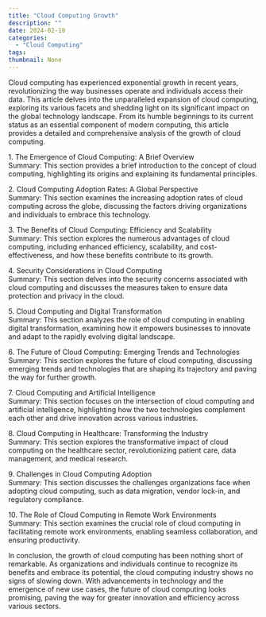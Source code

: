 ```yaml
---
title: "Cloud Computing Growth"
description: ""
date: 2024-02-19
categories:
  - "Cloud Computing"
tags:
thumbnail: None
---
```


<p>Cloud computing has experienced exponential growth in recent years, revolutionizing the way businesses operate and individuals access their data. This article delves into the unparalleled expansion of cloud computing, exploring its various facets and shedding light on its significant impact on the global technology landscape. From its humble beginnings to its current status as an essential component of modern computing, this article provides a detailed and comprehensive analysis of the growth of cloud computing.</p>

<p>1. The Emergence of Cloud Computing: A Brief Overview<br>
Summary: This section provides a brief introduction to the concept of cloud computing, highlighting its origins and explaining its fundamental principles.</p>

<p>2. Cloud Computing Adoption Rates: A Global Perspective<br>
Summary: This section examines the increasing adoption rates of cloud computing across the globe, discussing the factors driving organizations and individuals to embrace this technology.</p>

<p>3. The Benefits of Cloud Computing: Efficiency and Scalability<br>
Summary: This section explores the numerous advantages of cloud computing, including enhanced efficiency, scalability, and cost-effectiveness, and how these benefits contribute to its growth.</p>

<p>4. Security Considerations in Cloud Computing<br>
Summary: This section delves into the security concerns associated with cloud computing and discusses the measures taken to ensure data protection and privacy in the cloud.</p>

<p>5. Cloud Computing and Digital Transformation<br>
Summary: This section analyzes the role of cloud computing in enabling digital transformation, examining how it empowers businesses to innovate and adapt to the rapidly evolving digital landscape.</p>

<p>6. The Future of Cloud Computing: Emerging Trends and Technologies<br>
Summary: This section explores the future of cloud computing, discussing emerging trends and technologies that are shaping its trajectory and paving the way for further growth.</p>

<p>7. Cloud Computing and Artificial Intelligence<br>
Summary: This section focuses on the intersection of cloud computing and artificial intelligence, highlighting how the two technologies complement each other and drive innovation across various industries.</p>

<p>8. Cloud Computing in Healthcare: Transforming the Industry<br>
Summary: This section explores the transformative impact of cloud computing on the healthcare sector, revolutionizing patient care, data management, and medical research.</p>

<p>9. Challenges in Cloud Computing Adoption<br>
Summary: This section discusses the challenges organizations face when adopting cloud computing, such as data migration, vendor lock-in, and regulatory compliance.</p>

<p>10. The Role of Cloud Computing in Remote Work Environments<br>
Summary: This section examines the crucial role of cloud computing in facilitating remote work environments, enabling seamless collaboration, and ensuring productivity.</p>

<p>In conclusion, the growth of cloud computing has been nothing short of remarkable. As organizations and individuals continue to recognize its benefits and embrace its potential, the cloud computing industry shows no signs of slowing down. With advancements in technology and the emergence of new use cases, the future of cloud computing looks promising, paving the way for greater innovation and efficiency across various sectors.</p>